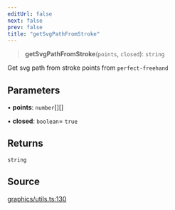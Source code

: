 ```yaml
---
editUrl: false
next: false
prev: false
title: "getSvgPathFromStroke"
---
```


> **getSvgPathFromStroke**(`points`, `closed`): `string`

Get svg path from stroke points from `perfect-freehand`

## Parameters

• **points**: `number`[][]

• **closed**: `boolean`= `true`

## Returns

`string`

## Source

[graphics/utils.ts:130](https://github.com/dgmjs/dgmjs/blob/main/packages/core/src/graphics/utils.ts#L130)
